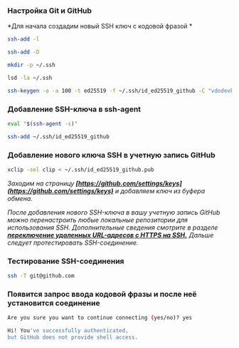 ### Настройка Git и GitHub

*Для начала создадим новый SSH ключ с кодовой фразой *

```bash
ssh-add -l
```

```bash
ssh-add -D
```

```bash
mkdir -p ~/.ssh
```

```bash
lsd -la ~/.ssh
```

```bash
ssh-keygen -o -a 100 -t ed25519 -f ~/.ssh/id_ed25519_github -C "vdodevko email trololo"
```

### Добавление SSH-ключа в ssh-agent

```bash
eval "$(ssh-agent -s)"
```

```bash
ssh-add ~/.ssh/id_ed25519_github
```

### Добавление нового ключа SSH в учетную запись GitHub

```bash
xclip -sel clip < ~/.ssh/id_ed25519_github.pub
```

*Заходим на страницу **[https://github.com/settings/keys](https://github.com/settings/keys)** и добавляем ключ из буфера обмена.*

*После добавления нового SSH-ключа в вашу учетную запись GitHub можно перенастроить любые локальные репозитории для использования SSH. Дополнительные сведения смотрите в разделе **[переключение удаленных URL-адресов с HTTPS на SSH.](https://help.github.com/articles/changing-a-remote-s-url/#switching-remote-urls-from-https-to-ssh)** Дальше следует протестировать SSH-соединение.*

### Тестирование SSH-соединения

```bash
ssh -T git@github.com
```

### Появится запрос ввода кодовой фразы и после неё установится соединение

```bash
Are you sure you want to continue connecting (yes/no)? yes

Hi! You've successfully authenticated,
but GitHub does not provide shell access.
```
